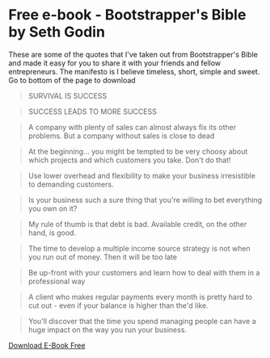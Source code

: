 Free e-book - Bootstrapper's Bible by Seth Godin
===============================================

These are some of the quotes that I've taken out from Bootstrapper's Bible and made it easy for you to share it with your friends and fellow entrepreneurs. The manifesto is I believe timeless, short, simple and sweet. Go to bottom of the page to download

> SURVIVAL IS SUCCESS

> SUCCESS LEADS TO MORE SUCCESS

> A company with plenty of sales can almost always fix its other problems. But a company without sales is close to dead

> At the beginning... you might be tempted to be very choosy about which projects and which customers you take. Don't do that!

> Use lower overhead and flexibility to make your business irresistible to demanding customers.

> Is your business such a sure thing that you're willing to bet everything you own on it?

> My rule of thumb is that debt is bad. Available credit, on the other hand, is good.

> The time to develop a multiple income source strategy is not when you run out of money. Then it will be too late

> Be up-front with your customers and learn how to deal with them in a professional way

> A client who makes regular payments every month is pretty hard to cut out - even if your balance is higher than the'd like.

> You'll discover that the time you spend managing people can have a huge impact on the way you run your business.

[Download E-Book Free](http://www.sethgodin.com/sg/docs/bootstrap.pdf)
